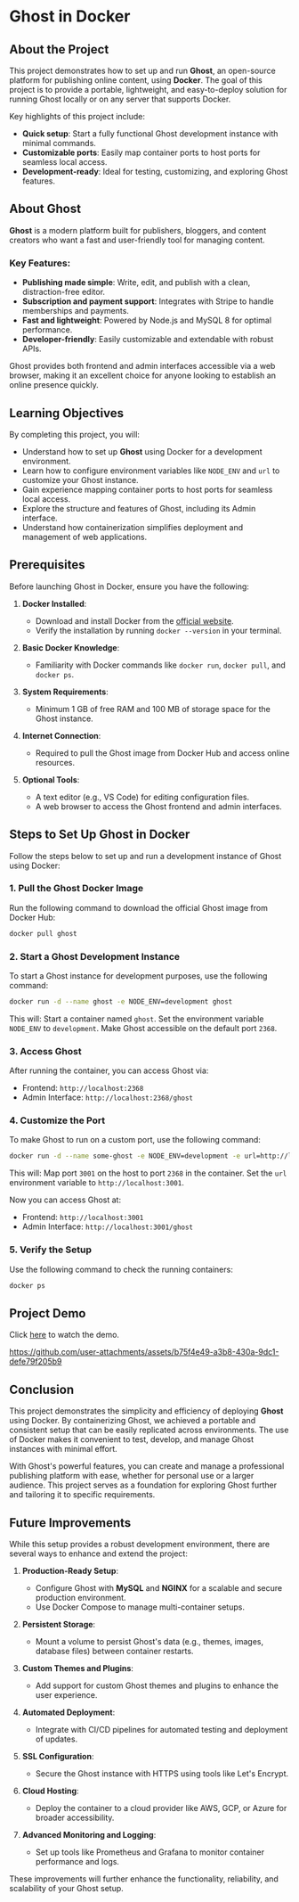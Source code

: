 # Ghost in Docker

## About the Project  
This project demonstrates how to set up and run **Ghost**, an open-source platform for publishing online content, using **Docker**. The goal of this project is to provide a portable, lightweight, and easy-to-deploy solution for running Ghost locally or on any server that supports Docker.  

Key highlights of this project include:  
- **Quick setup**: Start a fully functional Ghost development instance with minimal commands.  
- **Customizable ports**: Easily map container ports to host ports for seamless local access.  
- **Development-ready**: Ideal for testing, customizing, and exploring Ghost features.  

## About Ghost  
**Ghost** is a modern platform built for publishers, bloggers, and content creators who want a fast and user-friendly tool for managing content.  
### Key Features:  
- **Publishing made simple**: Write, edit, and publish with a clean, distraction-free editor.  
- **Subscription and payment support**: Integrates with Stripe to handle memberships and payments.  
- **Fast and lightweight**: Powered by Node.js and MySQL 8 for optimal performance.  
- **Developer-friendly**: Easily customizable and extendable with robust APIs.  

Ghost provides both frontend and admin interfaces accessible via a web browser, making it an excellent choice for anyone looking to establish an online presence quickly.  


## Learning Objectives  
By completing this project, you will:  
- Understand how to set up **Ghost** using Docker for a development environment.  
- Learn how to configure environment variables like `NODE_ENV` and `url` to customize your Ghost instance.  
- Gain experience mapping container ports to host ports for seamless local access.  
- Explore the structure and features of Ghost, including its Admin interface.  
- Understand how containerization simplifies deployment and management of web applications.  

## Prerequisites  
Before launching Ghost in Docker, ensure you have the following:  
1. **Docker Installed**:  
   - Download and install Docker from the [official website](https://www.docker.com/).  
   - Verify the installation by running `docker --version` in your terminal.  

2. **Basic Docker Knowledge**:  
   - Familiarity with Docker commands like `docker run`, `docker pull`, and `docker ps`.  

3. **System Requirements**:  
   - Minimum 1 GB of free RAM and 100 MB of storage space for the Ghost instance.  

4. **Internet Connection**:  
   - Required to pull the Ghost image from Docker Hub and access online resources.  

5. **Optional Tools**:  
   - A text editor (e.g., VS Code) for editing configuration files.  
   - A web browser to access the Ghost frontend and admin interfaces.  


## Steps to Set Up Ghost in Docker  

Follow the steps below to set up and run a development instance of Ghost using Docker:  

### 1. Pull the Ghost Docker Image  
Run the following command to download the official Ghost image from Docker Hub:  
```bash  
docker pull ghost  
```

### 2. Start a Ghost Development Instance
To start a Ghost instance for development purposes, use the following command:
```bash  
docker run -d --name ghost -e NODE_ENV=development ghost  
```
This will:
Start a container named `ghost`.
Set the environment variable `NODE_ENV` to `development`.
Make Ghost accessible on the default port `2368`.

### 3. Access Ghost
After running the container, you can access Ghost via:
- Frontend: `http://localhost:2368`
- Admin Interface: `http://localhost:2368/ghost`

### 4. Customize the Port 
To make Ghost to run on a custom port, use the following command:
```bash  
docker run -d --name some-ghost -e NODE_ENV=development -e url=http://localhost:3001 -p 3001:2368 ghost  
```

This will:
Map port `3001` on the host to port `2368` in the container.
Set the `url` environment variable to `http://localhost:3001`.

Now you can access Ghost at:
- Frontend: `http://localhost:3001`
- Admin Interface: `http://localhost:3001/ghost`

### 5. Verify the Setup
Use the following command to check the running containers:
```bash  
docker ps  
```

## Project Demo  

Click [here](Demo%20Video.mp4) to watch the demo.  




https://github.com/user-attachments/assets/b75f4e49-a3b8-430a-9dc1-defe79f205b9


## Conclusion
This project demonstrates the simplicity and efficiency of deploying **Ghost** using Docker. By containerizing Ghost, we achieved a portable and consistent setup that can be easily replicated across environments. The use of Docker makes it convenient to test, develop, and manage Ghost instances with minimal effort.  

With Ghost's powerful features, you can create and manage a professional publishing platform with ease, whether for personal use or a larger audience. This project serves as a foundation for exploring Ghost further and tailoring it to specific requirements.  

## Future Improvements  
While this setup provides a robust development environment, there are several ways to enhance and extend the project:  

1. **Production-Ready Setup**:  
   - Configure Ghost with **MySQL** and **NGINX** for a scalable and secure production environment.  
   - Use Docker Compose to manage multi-container setups.  

2. **Persistent Storage**:  
   - Mount a volume to persist Ghost's data (e.g., themes, images, database files) between container restarts.  

3. **Custom Themes and Plugins**:  
   - Add support for custom Ghost themes and plugins to enhance the user experience.  

4. **Automated Deployment**:  
   - Integrate with CI/CD pipelines for automated testing and deployment of updates.  

5. **SSL Configuration**:  
   - Secure the Ghost instance with HTTPS using tools like Let's Encrypt.  

6. **Cloud Hosting**:  
   - Deploy the container to a cloud provider like AWS, GCP, or Azure for broader accessibility.  

7. **Advanced Monitoring and Logging**:  
   - Set up tools like Prometheus and Grafana to monitor container performance and logs.  

These improvements will further enhance the functionality, reliability, and scalability of your Ghost setup.  
